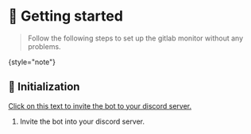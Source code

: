 # 👾 Getting started

> Follow the following steps to set up the gitlab monitor without any problems.
>
{style="note"}

## 🔩 Initialization

[Click on this text to invite the bot to your discord server.](https://discord.com/oauth2/authorize?client_id=1096899961867730964&scope=bot)<br>

1. Invite the bot into your discord server.